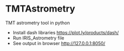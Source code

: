 # TMTAstrometry
TMT astrometry tool in python 
- Install dash libraries
https://plot.ly/products/dash/
- Run IRIS_Astrometry file
- See output in browser http://127.0.0.1:8050/
